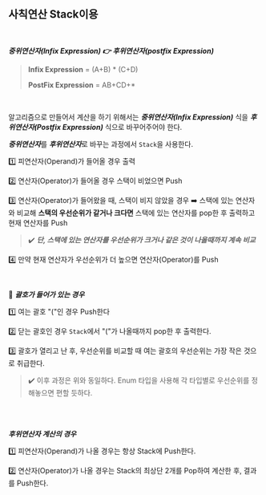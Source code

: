 ## 사칙연산 Stack이용

<br>

***중위연산자(Infix Expression) 👉 후위연산자(postfix Expression)***

> **Infix Expression** = (A+B) * (C+D)
>
> **PostFix Expression** = AB+CD+*

<br>

 알고리즘으로 만들어서 계산을 하기 위해서는 ***중위연산자(Infix Expression)*** 식을 ***후위연산자(Postfix Expression)*** 식으로 바꾸어주어야 한다. 

 ***중위연산자***를 ***후위연산자***로 바꾸는 과정에서 `Stack`을 사용한다.

1️⃣ 피연산자(Operand)가 들어올 경우 출력

2️⃣ 연산자(Operator)가 들어올 경우 스택이 비었으면 Push

3️⃣ 연산자(Operator)가 들어왔을 때, 스택이 비지 않았을 경우 ➡️ 스택에 있는 연산자와 비교해 **스택의 우선순위가 같거나 크다면** 스택에 있는 연산자를 pop한 후 출력하고 현재 연산자를 Push

> ✔️ ***단, 스택에 있는 연산자를 우선순위가 크거나 같은 것이 나올때까지 계속 비교***

4️⃣ 만약 현재 연산자가 우선순위가 더 높으면 연산자(Operator)를 Push

<br>

🔴 ***괄호가 들어가 있는 경우***

1️⃣ 여는 괄호 "("인 경우 Push한다

2️⃣ 닫는 괄호인 경우 `Stack`에서 "("가 나올때까지 pop한 후 출력한다.

3️⃣ 괄호가 열리고 난 후, 우선순위를 비교할 때 여는 괄호의 우선순위는 가장 작은 것으로 취급한다.

> ✔️ 이후 과정은 위와 동일하다. Enum 타입을 사용해 각 타입별로 우선순위를 정해놓으면 편할 듯하다.

<br>

<br>

***후위연산자 계산의 경우***

1️⃣ 피연산자(Operand)가 나올 경우는 항상 Stack에 Push한다.

2️⃣ 연산자(Operator)가 나올 경우는 Stack의 최상단 2개를 Pop하여 계산한 후, 결과를 Push한다.